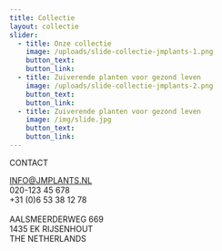 ```yaml
---
title: Collectie
layout: collectie
slider:
  - title: Onze collectie
    image: /uploads/slide-collectie-jmplants-1.png
    button_text:
    button_link:
  - title: Zuiverende planten voor gezond leven
    image: /uploads/slide-collectie-jmplants-2.png
    button_text:
    button_link:
  - title: Zuiverende planten voor gezond leven
    image: /img/slide.jpg
    button_text:
    button_link:
---
```



CONTACT

INFO@JMPLANTS.NL
<br>020-123 45 678
<br>+31 (0)6 53 38 12 78
<br>
<br>AALSMEERDERWEG 669
<br>1435 EK RIJSENHOUT
<br>THE NETHERLANDS